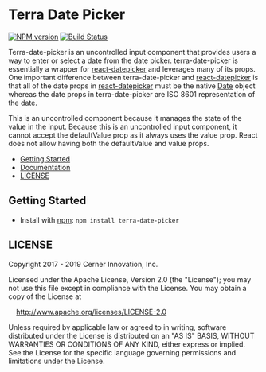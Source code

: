 # Terra Date Picker

[![NPM version](https://badgen.net/npm/v/terra-date-picker)](https://www.npmjs.org/package/terra-date-picker)
[![Build Status](https://badgen.net/travis/cerner/terra-framework)](https://travis-ci.org/cerner/terra-framework)

Terra-date-picker is an uncontrolled input component that provides users a way to enter or select a date from the date picker. terra-date-picker is essentially a wrapper for [react-datepicker][1] and leverages many of its props. One important difference between terra-date-picker and [react-datepicker][1] is that all of the date props in [react-datepicker][1] must be the native [Date][2] object whereas the date props in terra-date-picker are ISO 8601 representation of the date.

This is an uncontrolled component because it manages the state of the value in the input. Because this is an uncontrolled input component, it cannot accept the defaultValue prop as it always uses the value prop. React does not allow having both the defaultValue and value props.

- [Getting Started](#getting-started)
- [Documentation](https://github.com/cerner/terra-framework/tree/master/packages/terra-date-picker/docs)
- [LICENSE](#license)

## Getting Started

- Install with [npm](https://www.npmjs.com): `npm install terra-date-picker`

## LICENSE

Copyright 2017 - 2019 Cerner Innovation, Inc.

Licensed under the Apache License, Version 2.0 (the "License"); you may not use this file except in compliance with the License. You may obtain a copy of the License at

&nbsp;&nbsp;&nbsp;&nbsp;http://www.apache.org/licenses/LICENSE-2.0

Unless required by applicable law or agreed to in writing, software distributed under the License is distributed on an "AS IS" BASIS, WITHOUT WARRANTIES OR CONDITIONS OF ANY KIND, either express or implied. See the License for the specific language governing permissions and limitations under the License.

[1]: https://github.com/Hacker0x01/react-datepicker
[2]: https://developer.mozilla.org/en-US/docs/Web/JavaScript/Reference/Global_Objects/Date
